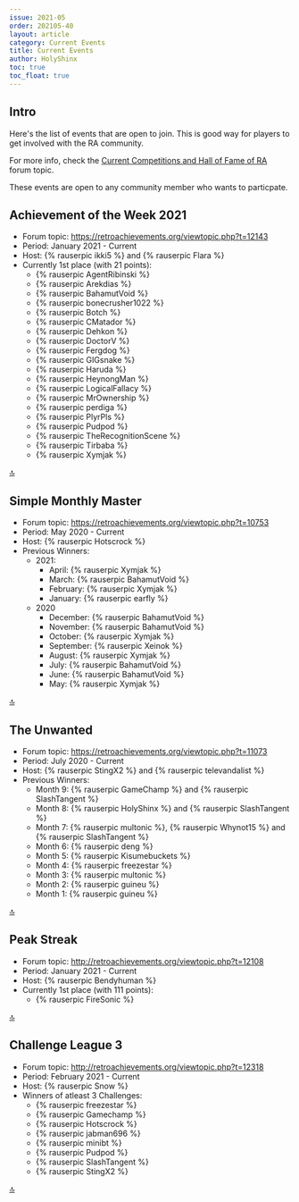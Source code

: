 ```yaml
---
issue: 2021-05
order: 202105-40
layout: article
category: Current Events
title: Current Events
author: HolyShinx
toc: true
toc_float: true
---
```



## Intro

Here's the list of events that are open to join. This is good way for players to get involved with the RA community.

For more info, check the [Current Competitions and Hall of Fame of RA](https://retroachievements.org/viewtopic.php?t=9014) forum topic.


These events are open to any community member who wants to particpate.

## Achievement of the Week 2021

- Forum topic: <https://retroachievements.org/viewtopic.php?t=12143>
- Period: January 2021 - Current
- Host: {% rauserpic ikki5 %} and {% rauserpic Flara %}
- Currently 1st place (with 21 points):
  - {% rauserpic AgentRibinski %}
  - {% rauserpic Arekdias %}
  - {% rauserpic BahamutVoid %}
  - {% rauserpic bonecrusher1022 %}
  - {% rauserpic Botch %}
  - {% rauserpic CMatador %}
  - {% rauserpic Dehkon %}
  - {% rauserpic DoctorV %}
  - {% rauserpic Fergdog %}
  - {% rauserpic GIGsnake %}
  - {% rauserpic Haruda %}
  - {% rauserpic HeynongMan %}
  - {% rauserpic LogicalFallacy %}
  - {% rauserpic MrOwnership %}
  - {% rauserpic perdiga %}
  - {% rauserpic PlyrPls %}
  - {% rauserpic Pudpod %}
  - {% rauserpic TheRecognitionScene %}
  - {% rauserpic Tirbaba %}
  - {% rauserpic Xymjak %}

<a href="#top">:top:</a>


## Simple Monthly Master

- Forum topic: <https://retroachievements.org/viewtopic.php?t=10753>
- Period: May 2020 - Current
- Host: {% rauserpic Hotscrock %}
- Previous Winners:
  - 2021:
    - April: {% rauserpic Xymjak %}
    - March: {% rauserpic BahamutVoid %}
    - February: {% rauserpic Xymjak %}
    - January: {% rauserpic earfly %}
  - 2020
    - December: {% rauserpic BahamutVoid %}
    - November: {% rauserpic BahamutVoid %}
    - October: {% rauserpic Xymjak %}
    - September: {% rauserpic Xeinok %}
    - August: {% rauserpic Xymjak %}
    - July: {% rauserpic BahamutVoid %}
    - June: {% rauserpic BahamutVoid %}
    - May: {% rauserpic Xymjak %}
  
<a href="#top">:top:</a>


## The Unwanted

- Forum topic: <https://retroachievements.org/viewtopic.php?t=11073>
- Period: July 2020 - Current
- Host: {% rauserpic StingX2 %} and {% rauserpic televandalist %}
- Previous Winners:
    - Month 9: {% rauserpic GameChamp %} and {% rauserpic SlashTangent %}
    - Month 8: {% rauserpic HolyShinx %} and {% rauserpic SlashTangent %}
    - Month 7: {% rauserpic multonic %}, {% rauserpic Whynot15 %} and {% rauserpic SlashTangent %}
    - Month 6: {% rauserpic deng %}
    - Month 5: {% rauserpic Kisumebuckets %}
    - Month 4: {% rauserpic freezestar %}
    - Month 3: {% rauserpic multonic %}
    - Month 2: {% rauserpic guineu %}
    - Month 1: {% rauserpic guineu %}


<a href="#top">:top:</a>


## Peak Streak

- Forum topic: <http://retroachievements.org/viewtopic.php?t=12108>
- Period: January 2021 - Current
- Host: {% rauserpic Bendyhuman %}
- Currently 1st place (with 111 points):
  - {% rauserpic FireSonic %}

<a href="#top">:top:</a>


## Challenge League 3

- Forum topic: <http://retroachievements.org/viewtopic.php?t=12318>
- Period: February 2021 - Current
- Host: {% rauserpic Snow %}
- Winners of atleast 3 Challenges:
  - {% rauserpic freezestar %}
  - {% rauserpic Gamechamp %}
  - {% rauserpic Hotscrock %}
  - {% rauserpic jabman696 %}
  - {% rauserpic minibt %}
  - {% rauserpic Pudpod %}
  - {% rauserpic SlashTangent %}
  - {% rauserpic StingX2 %}

<a href="#top">:top:</a>
